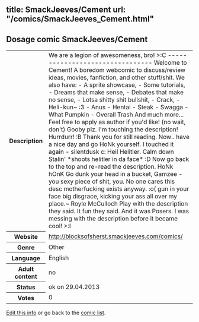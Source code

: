 title: SmackJeeves/Cement
url: "/comics/SmackJeeves_Cement.html"
---
Dosage comic SmackJeeves/Cement
-----------------------------------------

<p id="msg"></p>
<script type="text/javascript">
if (window.location.search === '?edit_info_mail=sent_ok') {
  var elem = document.getElementById("msg");
  elem.innerHTML = 'Edited information sucessfully sent.';
  elem.className = 'ok';
}
</script>
<table class="comicinfo">
<tr>
<th>Description</th><td>We are a legion of awesomeness, bro! &gt;:C -------------------------------- Welcome to Cement! A boredom webcomic to discuss/review ideas, movies, fanfiction, and other stuff/shit. We also have: - A sprite showcase, - Some tutorials, - Dreams that make sense, - Debates that make no sense, - Lotsa shitty shit bullshit, - Crack, - Heli-kun~ :3 - Anus - Hentai - Steak - Swagga - What Pumpkin - Overall Trash And much more... Feel free to apply as author if you'd like! (no wait, don't) Gooby plz. I'm touching the description! Hurrdurr! :B Thank you for still reading. Now.. have a nice day and go HoNk yourself. I touched it again - silentdusk c: Heil Helitler. Calm down Stalin' *shoots helitler in da face* :D Now go back to the top and re-read the description. HoNk hOnK Go dunk your head in a bucket, Gamzee - you sexy piece of shit, you. No one cares this desc motherfucking exists anyway. :o( gun in your face big disgrace, kicking your ass all over my place.~ Royle McCulloch Play with the description they said. It fun they said. And it was Posers. I was messing with the description before it became cool! &gt;:I</td>
</tr>
<tr>
<th>Website</th><td><a href="http://blocksofsherst.smackjeeves.com/comics/">http://blocksofsherst.smackjeeves.com/comics/</a></td>
</tr>
<tr>
<th>Genre</th><td>Other</td>
</tr>
<tr>
<th>Language</th><td>English</td>
</tr>
<tr>
<th>Adult content</th><td>no</td>
</tr>
<tr>
<th>Status</th><td>ok on 29.04.2013</td>
</tr>
<tr>
<th>Votes</th><td>0</td>
</tr>
</table>

[Edit this info](SmackJeeves_Cement_edit.html) or go back to the [comic list](../comic-index.html).
